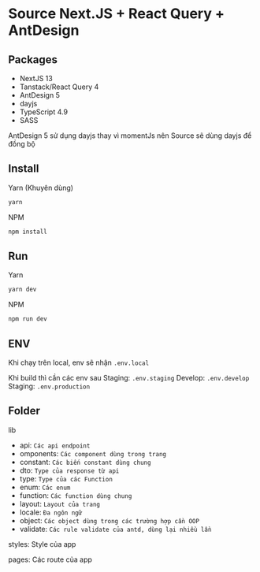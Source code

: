 # Source Next.JS + React Query + AntDesign
## Packages

- NextJS 13
- Tanstack/React Query 4
- AntDesign 5
- dayjs
- TypeScript 4.9
- SASS

AntDesign 5 sử dụng dayjs thay vì momentJs nên Source sẽ dùng dayjs để đồng bộ

## Install
Yarn (Khuyên dùng)
```sh
yarn
```

NPM
```sh
npm install
```

## Run
Yarn
```sh
yarn dev
```
NPM
```sh
npm run dev
```

## ENV
Khi chạy trên local, env sẽ nhận ``.env.local``

Khi build thì cần các env sau
Staging: ``.env.staging``
Develop: ``.env.develop``
Staging: ``.env.production``


## Folder

lib
- api: ``Các api endpoint``
- omponents: ``Các component dùng trong trang``
- constant: ``Các biến constant dùng chung``
- dto: ``Type của response từ api``
- type: ``Type của các Function``
- enum: ``Các enum``
- function: ``Các function dùng chung``
- layout: ``Layout của trang``
- locale: ``Đa ngôn ngữ``
- object: ``Các object dùng trong các trường hợp cần OOP``
- validate: ``Các rule validate của antd, dùng lại nhiều lần``

styles: Style của app

pages: Các route của app